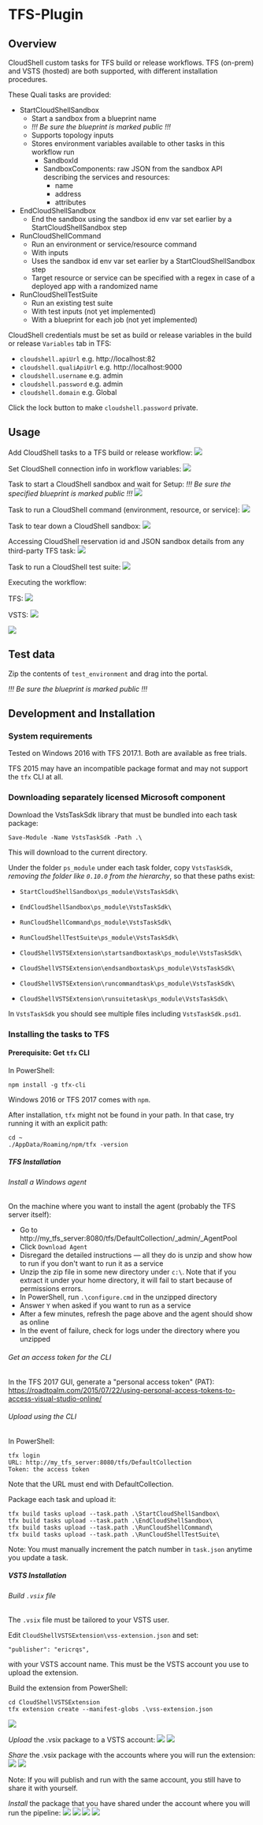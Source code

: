# TFS-Plugin

## Overview

CloudShell custom tasks for TFS build or release workflows. TFS (on-prem) and VSTS (hosted) are both supported, with different installation procedures.

These Quali tasks are provided:

- StartCloudShellSandbox
	- Start a sandbox from a blueprint name
	- *!!! Be sure the blueprint is marked public !!!*
	- Supports topology inputs
	- Stores environment variables available to other tasks in this workflow run
		- SandboxId
		- SandboxComponents: raw JSON from the sandbox API describing the services and resources:
			- name
			- address
			- attributes
- EndCloudShellSandbox
	- End the sandbox using the sandbox id env var set earlier by a StartCloudShellSandbox step
- RunCloudShellCommand
	- Run an environment or service/resource command
	- With inputs
	- Uses the sandbox id env var set earlier by a StartCloudShellSandbox step
	- Target resource or service can be specified with a regex in case of a deployed app with a randomized name
- RunCloudShellTestSuite
	- Run an existing test suite
	- With test inputs (not yet implemented)
	- With a blueprint for each job (not yet implemented)

	
CloudShell credentials must be set as build or release variables in the build or release `Variables` tab in TFS:

- `cloudshell.apiUrl` e.g. http://localhost:82
- `cloudshell.qualiApiUrl` e.g. http://localhost:9000
- `cloudshell.username` e.g. admin
- `cloudshell.password` e.g. admin
- `cloudshell.domain` e.g. Global

Click the lock button to make `cloudshell.password` private.

## Usage

Add CloudShell tasks to a TFS build or release workflow:
![](screenshots/add-task.png)

Set CloudShell connection info in workflow variables:
![](screenshots/workflow-variables.png)


Task to start a CloudShell sandbox and wait for Setup:
*!!! Be sure the specified blueprint is marked public !!!*
![](screenshots/start-sandbox-task.png)

Task to run a CloudShell command (environment, resource, or service):
![](screenshots/run-command-task.png)

Task to tear down a CloudShell sandbox:
![](screenshots/end-sandbox-task.png)

Accessing CloudShell reservation id and JSON sandbox details from any third-party TFS task:
![](screenshots/accessing-info-task.png)


Task to run a CloudShell test suite:
![](screenshots/run-suite-task2.png)


Executing the workflow:

TFS:
![](screenshots/queue-new-build.png)

VSTS:
![](screenshots/queue-vsts.png)


![](screenshots/executing.png)


## Test data

Zip the contents of `test_environment` and drag into the portal.

*!!! Be sure the blueprint is marked public !!!*



## Development and Installation

### System requirements

Tested on Windows 2016 with TFS 2017.1. Both are available as free trials.

TFS 2015 may have an incompatible package format and may not support the `tfx` CLI at all. 

### Downloading separately licensed Microsoft component

Download the VstsTaskSdk library that must be bundled into each task package:

    Save-Module -Name VstsTaskSdk -Path .\

This will download to the current directory.

Under the folder `ps_module` under each task folder, copy `VstsTaskSdk`, *removing the folder like `0.10.0` from the hierarchy*, so that these paths exist:

- `StartCloudShellSandbox\ps_module\VstsTaskSdk\`
- `EndCloudShellSandbox\ps_module\VstsTaskSdk\`
- `RunCloudShellCommand\ps_module\VstsTaskSdk\`
- `RunCloudShellTestSuite\ps_module\VstsTaskSdk\`

- `CloudShellVSTSExtension\startsandboxtask\ps_module\VstsTaskSdk\`
- `CloudShellVSTSExtension\endsandboxtask\ps_module\VstsTaskSdk\`
- `CloudShellVSTSExtension\runcommandtask\ps_module\VstsTaskSdk\`
- `CloudShellVSTSExtension\runsuitetask\ps_module\VstsTaskSdk\`


In `VstsTaskSdk` you should see multiple files including `VstsTaskSdk.psd1`.


### Installing the tasks to TFS


#### Prerequisite: Get `tfx` CLI

In PowerShell:

	npm install -g tfx-cli

Windows 2016 or TFS 2017 comes with `npm`.

After installation, `tfx` might not be found in your path. In that case, try running it with an explicit path:

	cd ~
	./AppData/Roaming/npm/tfx -version

##### TFS Installation

###### Install a Windows agent

On the machine where you want to install the agent (probably the TFS server itself):
- Go to http://my_tfs_server:8080/tfs/DefaultCollection/_admin/_AgentPool
- Click `Download Agent`
- Disregard the detailed instructions &mdash; all they do is unzip and show how to run if you don't want to run it as a service
- Unzip the zip file in some new directory under `c:\`. Note that if you extract it under your home directory, it will fail to start because of permissions errors.
- In PowerShell, run `.\configure.cmd` in the unzipped directory
- Answer `Y` when asked if you want to run as a service
- After a few minutes, refresh the page above and the agent should show as online
- In the event of failure, check for logs under the directory where you unzipped


###### Get an access token for the CLI

In the TFS 2017 GUI, generate a "personal access token" (PAT): https://roadtoalm.com/2015/07/22/using-personal-access-tokens-to-access-visual-studio-online/


###### Upload using the CLI

In PowerShell:

	tfx login
	URL: http://my_tfs_server:8080/tfs/DefaultCollection
	Token: the access token


Note that the URL must end with DefaultCollection.

Package each task and upload it:

    tfx build tasks upload --task.path .\StartCloudShellSandbox\
    tfx build tasks upload --task.path .\EndCloudShellSandbox\
    tfx build tasks upload --task.path .\RunCloudShellCommand\
    tfx build tasks upload --task.path .\RunCloudShellTestSuite\

Note: You must manually increment the patch number in `task.json` anytime you update a task.

##### VSTS Installation

###### Build `.vsix` file

The `.vsix` file must be tailored to your VSTS user.

Edit `CloudShellVSTSExtension\vss-extension.json` and set:

    "publisher": "ericrqs",

with your VSTS account name. This must be the VSTS account you use to upload the extension.

Build the extension from PowerShell:

	cd CloudShellVSTSExtension
	tfx extension create --manifest-globs .\vss-extension.json

![](screenshots/build-vsix.png)


*Upload* the .vsix package to a VSTS account:
![](screenshots/upload-extension.png)
![](screenshots/extension-uploaded.png)

*Share* the .vsix package with the accounts where you will run the extension:
![](screenshots/share-extension.png)
![](screenshots/share-extension2.png)

Note: If you will publish and run with the same account, you still have to share it with yourself.

*Install* the package that you have shared under the account where you will run the pipeline:
![](screenshots/install-extension.png)
![](screenshots/install-extension2.png)
![](screenshots/install-extension3.png)
![](screenshots/extension-installed.png)

